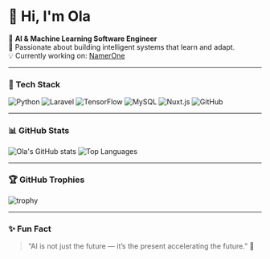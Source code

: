 # 👋 Hi, I'm Ola

🎯 **AI & Machine Learning Software Engineer**  
🚀 Passionate about building intelligent systems that learn and adapt.  
💡 Currently working on: [NamerOne](https://github.com/yourusername/NamerOne)

---

### 🧠 Tech Stack

![Python](https://img.shields.io/badge/-Python-3776AB?style=flat&logo=python&logoColor=white)
![Laravel](https://img.shields.io/badge/-Laravel-FF2D20?style=flat&logo=laravel&logoColor=white)
![TensorFlow](https://img.shields.io/badge/-TensorFlow-FF6F00?style=flat&logo=tensorflow&logoColor=white)
![MySQL](https://img.shields.io/badge/-MySQL-4479A1?style=flat&logo=mysql&logoColor=white)
![Nuxt.js](https://img.shields.io/badge/-Nuxt.js-00DC82?style=flat&logo=nuxtdotjs&logoColor=white)
![GitHub](https://img.shields.io/badge/-GitHub-181717?style=flat&logo=github&logoColor=white)

---

### 📊 GitHub Stats

![Ola's GitHub stats](https://github-readme-stats.vercel.app/api?username=YOUR_USERNAME&show_icons=true&theme=radical)
![Top Languages](https://github-readme-stats.vercel.app/api/top-langs/?username=YOUR_USERNAME&layout=compact&theme=radical)

---

### 🏆 GitHub Trophies
![trophy](https://github-profile-trophy.vercel.app/?username=YOUR_USERNAME&theme=dracula&margin-w=15)

---

### ✨ Fun Fact
> “AI is not just the future — it’s the present accelerating the future.” 🚀
